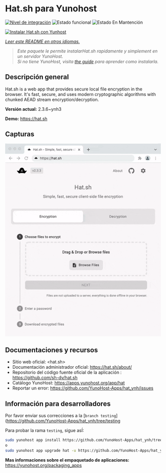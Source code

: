 <!--
Este archivo README esta generado automaticamente<https://github.com/YunoHost/apps/tree/master/tools/readme_generator>
No se debe editar a mano.
-->

# Hat.sh para Yunohost

[![Nivel de integración](https://dash.yunohost.org/integration/hat.svg)](https://dash.yunohost.org/appci/app/hat) ![Estado funcional](https://ci-apps.yunohost.org/ci/badges/hat.status.svg) ![Estado En Mantención](https://ci-apps.yunohost.org/ci/badges/hat.maintain.svg)

[![Instalar Hat.sh con Yunhost](https://install-app.yunohost.org/install-with-yunohost.svg)](https://install-app.yunohost.org/?app=hat)

*[Leer este README en otros idiomas.](./ALL_README.md)*

> *Este paquete le permite instalarHat.sh rapidamente y simplement en un servidor YunoHost.*  
> *Si no tiene YunoHost, visita [the guide](https://yunohost.org/install) para aprender como instalarla.*

## Descripción general

Hat.sh is a web app that provides secure local file encryption in the browser. It's fast, secure, and uses modern cryptographic algorithms with chunked AEAD stream encryption/decryption.


**Versión actual:** 2.3.6~ynh3

**Demo:** <https://hat.sh>

## Capturas

![Captura de Hat.sh](./doc/screenshots/screenshot.png)

## Documentaciones y recursos

- Sitio web oficial: <hat.sh>
- Documentación administrador oficial: <https://hat.sh/about/>
- Repositorio del código fuente oficial de la aplicación : <https://github.com/sh-dv/hat.sh>
- Catálogo YunoHost: <https://apps.yunohost.org/app/hat>
- Reportar un error: <https://github.com/YunoHost-Apps/hat_ynh/issues>

## Información para desarrolladores

Por favor enviar sus correcciones a la [`branch testing`](https://github.com/YunoHost-Apps/hat_ynh/tree/testing

Para probar la rama `testing`, sigue asÍ:

```bash
sudo yunohost app install https://github.com/YunoHost-Apps/hat_ynh/tree/testing --debug
o
sudo yunohost app upgrade hat -u https://github.com/YunoHost-Apps/hat_ynh/tree/testing --debug
```

**Mas informaciones sobre el empaquetado de aplicaciones:** <https://yunohost.org/packaging_apps>
